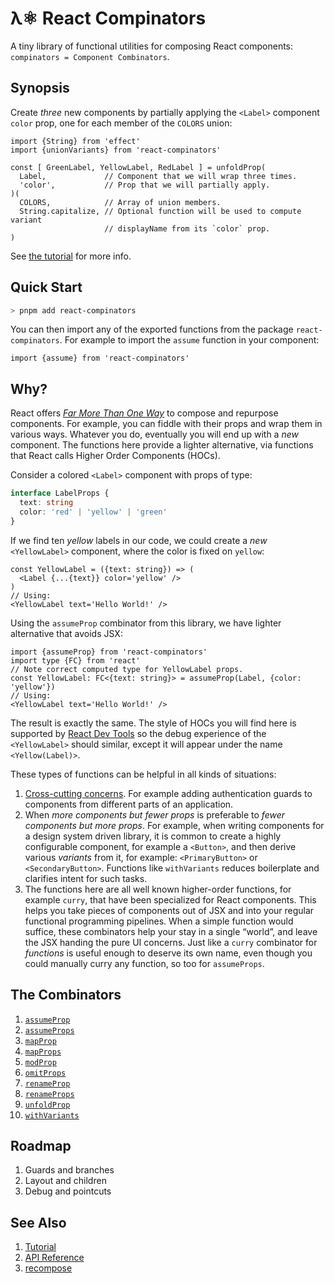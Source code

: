 # λ⚛ React Compinators

A tiny library of functional utilities for composing React components:
`compinators = Component Combinators`.

## Synopsis

Create _three_ new components by partially applying the `<Label>` component
`color` prop, one for each member of the `COLORS` union:

```tsx
import {String} from 'effect'
import {unionVariants} from 'react-compinators'

const [ GreenLabel, YellowLabel, RedLabel ] = unfoldProp(
  Label,             // Component that we will wrap three times.
  'color',           // Prop that we will partially apply.
)(
  COLORS,            // Array of union members.
  String.capitalize, // Optional function will be used to compute variant
                     // displayName from its `color` prop.
) 
```

See [the tutorial](https://middle-ages.github.io/react-compinators-docs/iframe.html?viewMode=docs&id=tutorial--docs) for more info.

## Quick Start

```sh
> pnpm add react-compinators
```

You can then import any of the exported functions from the package
`react-compinators`. For example to import the `assume` function in your
component:

```tsx
import {assume} from 'react-compinators'
```

## Why?

React offers
[_Far More Than One Way_](https://wiki.c2.com/?ThereIsMoreThanOneWayToDoIt)
to compose and repurpose components. For example, you can fiddle with their
props and wrap them in various ways. Whatever you do, eventually you will end up
with a _new_ component. The functions here provide a lighter alternative, via
functions that React calls Higher Order Components (HOCs).

Consider a colored `<Label>` component with props of type:

```ts
interface LabelProps {
  text: string
  color: 'red' | 'yellow' | 'green'
}
```

If we find ten _yellow_ labels in our code, we could create a _new_
`<YellowLabel>` component, where the color is fixed on `yellow`:

```tsx
const YellowLabel = ({text: string}) => (
  <Label {...{text}} color='yellow' />
)
// Using:
<YellowLabel text='Hello World!' />
```

Using the `assumeProp` combinator from this library, we have lighter alternative that avoids JSX:

```tsx
import {assumeProp} from 'react-compinators'
import type {FC} from 'react'
// Note correct computed type for YellowLabel props.
const YellowLabel: FC<{text: string}> = assumeProp(Label, {color: 'yellow'})
// Using:
<YellowLabel text='Hello World!' />
```

The result is exactly the same. The style of HOCs you will find here is
supported by [React Dev Tools](https://react.dev/learn/react-developer-tools)
so the debug experience of the `<YellowLabel>` should similar, except it will
appear under the name `<Yellow(Label)>`.

These types of functions can be helpful in all kinds of situations:

1. [Cross-cutting concerns](https://en.wikipedia.org/wiki/Cross-cutting_concern).
   For example adding authentication guards to components from different parts of
   an application.
2. When _more components but fewer props_ is preferable to
   _fewer components but more props_. For example, when writing components
   for a design system driven library, it is common to create a highly
   configurable component, for example a `<Button>`, and then derive various
   _variants_ from it, for example: `<PrimaryButton>` or `<SecondaryButton>`.
   Functions like `withVariants` reduces boilerplate and clarifies intent for
   such tasks.
3. The functions here are all well known higher-order functions, for example
   `curry`, that have been specialized for React components. This helps you take
   pieces of components out of JSX and into your regular functional programming
   pipelines. When a simple function would suffice, these combinators help your
   stay in a single “world”, and leave the JSX handing the pure UI concerns.
   Just like a `curry` combinator for _functions_ is useful enough to deserve
   its own name, even though you could manually curry any function, so too for
   `assumeProps`.

## The Combinators

1. [`assumeProp`](https://middle-ages.github.io/react-compinators-docs/docs/functions/assumeProp.html)
2. [`assumeProps`](https://middle-ages.github.io/react-compinators-docs/docs/functions/assumeProps.html)
3. [`mapProp`](https://middle-ages.github.io/react-compinators-docs/docs/functions/mapProp.html)
4. [`mapProps`](https://middle-ages.github.io/react-compinators-docs/docs/functions/mapProps.html)
5. [`modProp`](https://middle-ages.github.io/react-compinators-docs/docs/functions/modProp.html)
6. [`omitProps`](https://middle-ages.github.io/react-compinators-docs/docs/functions/omitProps.html)
7. [`renameProp`](https://middle-ages.github.io/react-compinators-docs/docs/functions/renameProp.html)
8. [`renameProps`](https://middle-ages.github.io/react-compinators-docs/docs/functions/renameProps.html)
9. [`unfoldProp`](https://middle-ages.github.io/react-compinators-docs/docs/functions/unfoldProp.html)
10. [`withVariants`](https://middle-ages.github.io/react-compinators-docs/docs/functions/withVariants.html)

## Roadmap

1. Guards and branches
2. Layout and children
3. Debug and pointcuts

## See Also

1. [Tutorial](https://middle-ages.github.io/react-compinators-docs/iframe.html?viewMode=docs&id=tutorial--docs)
2. [API Reference](https://middle-ages.github.io/react-compinators-docs/docs)
3. [recompose](https://www.npmjs.com/package/recompose)

